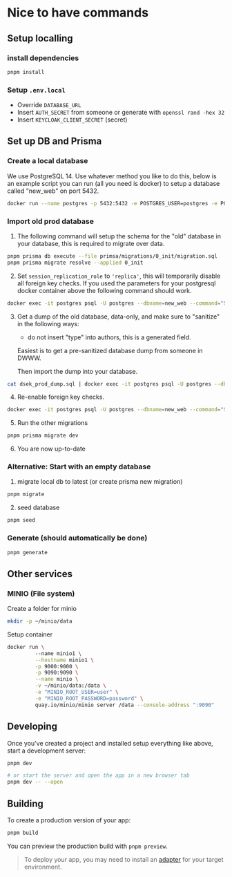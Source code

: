# Nice to have commands

## Setup localling

### install dependencies

```sh
pnpm install
```

### Setup `.env.local`

- Override `DATABASE_URL`
- Insert `AUTH_SECRET` from someone or generate with `openssl rand -hex 32`
- Insert `KEYCLOAK_CLIENT_SECRET` (secret)

## Set up DB and Prisma

### Create a local database

We use PostgreSQL 14. Use whatever method you like to do this, below is an example script you can run (all you need is docker) to setup a database called "new_web" on port 5432.

```bash
docker run --name postgres -p 5432:5432 -e POSTGRES_USER=postgres -e POSTGRES_PASSWORD=postgres -e POSTGRES_DB=new_web -d postgres:14-alpine
```

### Import old prod database

1. The following command will setup the schema for the "old" database in your database, this is required to migrate over data.

```sh
pnpm prisma db execute --file primsa/migrations/0_init/migration.sql
pnpm prisma migrate resolve --applied 0_init
```

2. Set `session_replication_role` to `'replica'`, this will temporarily disable all foreign key checks. If you used the parameters for your postgresql docker container above the following command should work.

```sh
docker exec -it postgres psql -U postgres --dbname=new_web --command="SET session_replication_role = 'replica';"
```

3. Get a dump of the old database, data-only, and make sure to "sanitize" in the following ways:

   - do not insert "type" into authors, this is a generated field.

   Easiest is to get a pre-sanitized database dump from someone in DWWW.

   Then import the dump into your database.

```sh
cat dsek_prod_dump.sql | docker exec -it postgres psql -U postgres --dbname=new_web
```

4. Re-enable foreign key checks.

```sh
docker exec -it postgres psql -U postgres --dbname=new_web --command="SET session_replication_role = 'origin';"
```

5. Run the other migrations

```sh
pnpm prisma migrate dev
```

6. You are now up-to-date

### Alternative: Start with an empty database

1. migrate local db to latest (or create prisma new migration)

```sh
pnpm migrate
```

2. seed database

```sh
pnpm seed
```

### Generate (should automatically be done)

```sh
pnpm generate
```

## Other services

### MINIO (File system)

Create a folder for minio

```sh
mkdir -p ~/minio/data
```

Setup container

```sh
docker run \                                                                                                                                                                              (base)
         --name minio1 \
         --hostname minio1 \
         -p 9000:9000 \
         -p 9090:9090 \
         --name minio \
         -v ~/minio/data:/data \
         -e "MINIO_ROOT_USER=user" \
         -e "MINIO_ROOT_PASSWORD=password" \
         quay.io/minio/minio server /data --console-address ":9090"
```

## Developing

Once you've created a project and installed setup everything like above, start a development server:

```bash
pnpm dev

# or start the server and open the app in a new browser tab
pnpm dev -- --open
```

## Building

To create a production version of your app:

```bash
pnpm build
```

You can preview the production build with `pnpm preview`.

> To deploy your app, you may need to install an [adapter](https://kit.svelte.dev/docs/adapters) for your target environment.
